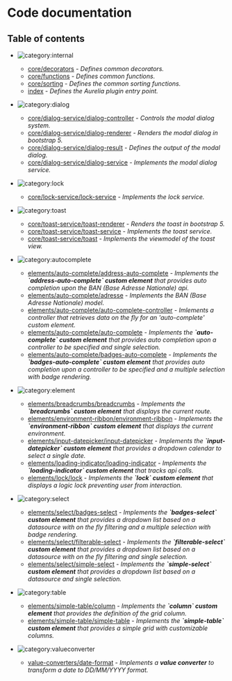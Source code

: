 # Code documentation

## Table of contents

* ![category:internal](https://img.shields.io/badge/category-internal-blue.svg?style=flat-square)
  * [core/decorators](src-core_decorators.md) - _Defines common decorators._
  * [core/functions](src-core_functions.md) - _Defines common functions._
  * [core/sorting](src-core_sorting.md) - _Defines the common sorting functions._
  * [index](src_index.md) - _Defines the Aurelia plugin entry point._

* ![category:dialog](https://img.shields.io/badge/category-dialog-blue.svg?style=flat-square)
  * [core/dialog-service/dialog-controller](src-core-dialog-service_dialog-controller.md) - _Controls the modal dialog system._
  * [core/dialog-service/dialog-renderer](src-core-dialog-service_dialog-renderer.md) - _Renders the modal dialog in bootstrap 5._
  * [core/dialog-service/dialog-result](src-core-dialog-service_dialog-result.md) - _Defines the output of the modal dialog._
  * [core/dialog-service/dialog-service](src-core-dialog-service_dialog-service.md) - _Implements the modal dialog service._

* ![category:lock](https://img.shields.io/badge/category-lock-blue.svg?style=flat-square)
  * [core/lock-service/lock-service](src-core-lock-service_lock-service.md) - _Implements the lock service._

* ![category:toast](https://img.shields.io/badge/category-toast-blue.svg?style=flat-square)
  * [core/toast-service/toast-renderer](src-core-toast-service_toast-renderer.md) - _Renders the toast in bootstrap 5._
  * [core/toast-service/toast-service](src-core-toast-service_toast-service.md) - _Implements the toast service._
  * [core/toast-service/toast](src-core-toast-service_toast.md) - _Implements the viewmodel of the toast view._

* ![category:autocomplete](https://img.shields.io/badge/category-autocomplete-blue.svg?style=flat-square)
  * [elements/auto-complete/address-auto-complete](src-elements-auto-complete_address-auto-complete.md) - _Implements the **&#x60;address-auto-complete&#x60; custom element** that provides auto completion upon the BAN (*Base Adresse Nationale*) api._
  * [elements/auto-complete/adresse](src-elements-auto-complete_adresse.md) - _Implements the BAN (Base Adresse Nationale) model._
  * [elements/auto-complete/auto-complete-controller](src-elements-auto-complete_auto-complete-controller.md) - _Imlements a controller that retrieves data on the fly for an &#x27;auto-complete&#x27; custom element._
  * [elements/auto-complete/auto-complete](src-elements-auto-complete_auto-complete.md) - _Implements the **&#x60;auto-complete&#x60; custom element** that provides auto completion upon a controller to be specified and single selection._
  * [elements/auto-complete/badges-auto-complete](src-elements-auto-complete_badges-auto-complete.md) - _Implements the **&#x60;badges-auto-complete&#x60; custom element** that provides auto completion upon a controller to be specified and a multiple selection with badge rendering._

* ![category:element](https://img.shields.io/badge/category-element-blue.svg?style=flat-square)
  * [elements/breadcrumbs/breadcrumbs](src-elements-breadcrumbs_breadcrumbs.md) - _Implements the **&#x60;breadcrumbs&#x60; custom element** that displays the current route._
  * [elements/environment-ribbon/environment-ribbon](src-elements-environment-ribbon_environment-ribbon.md) - _Implements the **&#x60;environment-ribbon&#x60; custom element** that displays the current environment._
  * [elements/input-datepicker/input-datepicker](src-elements-input-datepicker_input-datepicker.md) - _Implements the **&#x60;input-datepicker&#x60; custom element** that provides a dropdown calendar to select a single date._
  * [elements/loading-indicator/loading-indicator](src-elements-loading-indicator_loading-indicator.md) - _Implements the **&#x60;loading-indicator&#x60; custom element** that tracks api calls._
  * [elements/lock/lock](src-elements-lock_lock.md) - _Implements the **&#x60;lock&#x60; custom element** that displays a logic lock preventing user from interaction._

* ![category:select](https://img.shields.io/badge/category-select-blue.svg?style=flat-square)
  * [elements/select/badges-select](src-elements-select_badges-select.md) - _Implements the **&#x60;badges-select&#x60; custom element** that provides a dropdown list based on a datasource with on the fly filtering and a multiple selection with badge rendering._
  * [elements/select/filterable-select](src-elements-select_filterable-select.md) - _Implements the **&#x60;filterable-select&#x60; custom element** that provides a dropdown list based on a datasource with on the fly filtering and single selection._
  * [elements/select/simple-select](src-elements-select_simple-select.md) - _Implements the **&#x60;simple-select&#x60; custom element** that provides a dropdown list based on a datasource and single selection._

* ![category:table](https://img.shields.io/badge/category-table-blue.svg?style=flat-square)
  * [elements/simple-table/column](src-elements-simple-table_column.md) - _Implements the **&#x60;column&#x60; custom element** that provides the definition of the grid column._
  * [elements/simple-table/simple-table](src-elements-simple-table_simple-table.md) - _Implements the **&#x60;simple-table&#x60; custom element** that provides a simple grid with customizable columns._

* ![category:valueconverter](https://img.shields.io/badge/category-valueconverter-blue.svg?style=flat-square)
  * [value-converters/date-format](src-value-converters_date-format.md) - _Implements a **value converter** to transform a date to DD/MM/YYYY format._

